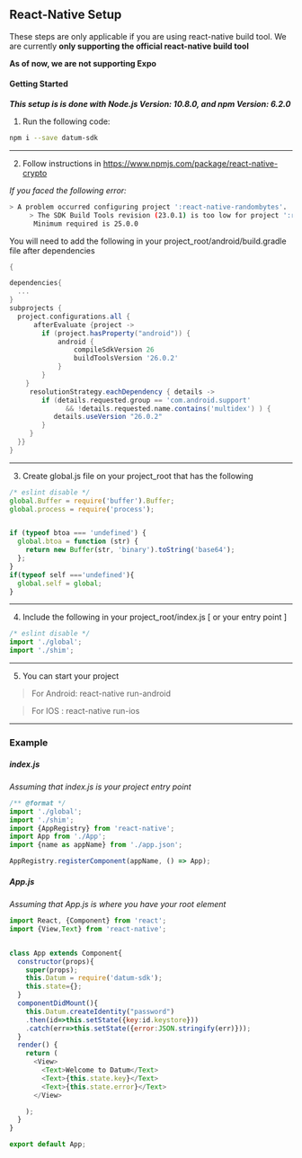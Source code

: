 ## React-Native Setup

These steps are only applicable if you are using react-native build tool.
We are currently **only supporting the official react-native build tool**

**As of now, we are not supporting Expo**

#### Getting Started
**_This setup is is done with Node.js  Version: 10.8.0, and npm  Version: 6.2.0_**
1) Run the following code:

```bash
npm i --save datum-sdk  
```

---------------------------

2) Follow instructions in https://www.npmjs.com/package/react-native-crypto

_If you faced the following error:_
```bash
> A problem occurred configuring project ':react-native-randombytes'.
     > The SDK Build Tools revision (23.0.1) is too low for project ':react-native-randombytes'.
      Minimum required is 25.0.0
```
 You will need to add the following in your project_root/android/build.gradle file after dependencies
```gradle
{

dependencies{
  ...
}  
subprojects {
  project.configurations.all {
      afterEvaluate {project ->
        if (project.hasProperty("android")) {
            android {
                compileSdkVersion 26
                buildToolsVersion '26.0.2'
            }
        }
    }
     resolutionStrategy.eachDependency { details ->
        if (details.requested.group == 'com.android.support'
              && !details.requested.name.contains('multidex') ) {
           details.useVersion "26.0.2"
        }
     }
  }}
}
```

---------------------------

3) Create global.js file on your project_root that has the following
```javascript
/* eslint disable */
global.Buffer = require('buffer').Buffer;
global.process = require('process');


if (typeof btoa === 'undefined') {
  global.btoa = function (str) {
    return new Buffer(str, 'binary').toString('base64');
  };
}
if(typeof self ==='undefined'){
  global.self = global;
}
```

---------------------------

4) Include the following in your project_root/index.js [ or your entry point ]
```javascript
/* eslint disable */
import './global';
import './shim';
```

---------------------------

5) You can start your project
> For Android: react-native run-android

> For IOS : react-native run-ios

---------------------------

### Example


##### index.js

_Assuming that index.js is your project entry point_

```javascript
/** @format */
import './global';
import './shim';
import {AppRegistry} from 'react-native';
import App from './App';
import {name as appName} from './app.json';

AppRegistry.registerComponent(appName, () => App);

```


##### App.js

_Assuming that App.js is where you have your root element_

```javascript
import React, {Component} from 'react';
import {View,Text} from 'react-native';


class App extends Component{
  constructor(props){
    super(props);
    this.Datum = require('datum-sdk');
    this.state={};
  }
  componentDidMount(){
    this.Datum.createIdentity("password")
    .then(id=>this.setState({key:id.keystore}))
    .catch(err=>this.setState({error:JSON.stringify(err)}));
  }
  render() {
    return (
      <View>
        <Text>Welcome to Datum</Text>
        <Text>{this.state.key}</Text>
        <Text>{this.state.error}</Text>
      </View>

    );
  }
}

export default App;
```
